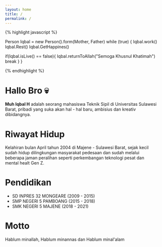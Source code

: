 ```yaml
---
layout: home
title: /
permalink: /
---
```


{% highlight javascript %}

Person Iqbal = new Person().form(Mother, Father)
while (true) {
  Iqbal.work()
  Iqbal.Rest()
  Iqbal.GetHappines()

  if(Iqbal.isLive() == false){
      Iqbal.returnToAllah("Semoga Khusnul Khatimah")
      break
  }
}

{% endhighlight %}

# Hallo Bro 💀
<strong>Muh Iqbal H</strong> adalah seorang mahasiswa Teknik Sipil di Universitas Sulawesi Barat, pribadi yang suka akan hal - hal baru, ambisius dan kreativ dibidangnya.

# Riwayat Hidup
Kelahiran bulan April tahun 2004 di Majene - Sulawesi Barat, sejak kecil sudah hidup dilingkungan masyarakat pedesaan dan sudah melalui beberapa jaman peralihan seperti perkembangan teknologi pesat dan mental healt Gen Z.

# Pendidikan
- SD INPRES 32 MONGEARE (2009 - 2015)
- SMP NEGERI 5 PAMBOANG (2015 - 2018)
- SMK NEGERI 5 MAJENE (2018 - 2021)

# Motto
Hablum minallah, Hablum minannas dan Hablum minal'alam
